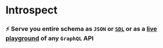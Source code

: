 # Introspect

### ⚡ Serve you entire schema as `JSON` or [`SDL`](https://sdk.vercel.ai/s/2x7agG8) or as a [live playground](https://introspect.up.railway.app/graphiql/https://api.thegraph.com/subgraphs/name/uniswap/uniswap-v3) of any `GraphQL` API
